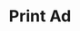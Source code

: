 ---
title: Print Ad
class: print-ad
image_path: /images/products/print-ad.jpg
target_path: http://demos.ownlocal.com/platform/ad/print/
devices_path: /preview?website=demos.ownlocal.com/platform/ad/print/&fullscreen=false&desktop-only=false
---
